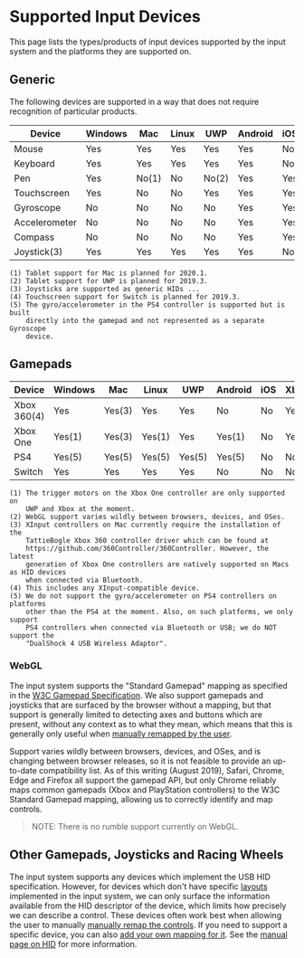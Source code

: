 # Supported Input Devices

This page lists the types/products of input devices supported by the input system and the platforms they are supported on.

## Generic

The following devices are supported in a way that does not require recognition of particular products.

|Device|Windows|Mac|Linux|UWP|Android|iOS|Xbox|PS4|Switch|WebGL|
|------|-------|---|-----|---|-------|---|----|---|------|-----|
|Mouse|Yes|Yes|Yes|Yes|Yes|No|Yes|Yes|No|Yes|
|Keyboard|Yes|Yes|Yes|Yes|Yes|No|Yes|Yes|No|Yes|
|Pen|Yes|No(1)|No|No(2)|Yes|Yes|No|No|No|No|
|Touchscreen|Yes|No|No|Yes|Yes|Yes|No|No|No(4)|No|
|Gyroscope|No|No|No|No|Yes|Yes|No|No(5)|No|No|
|Accelerometer|No|No|No|No|Yes|Yes|No|No(5)|No|No|
|Compass|No|No|No|No|Yes|Yes|No|No|No|No|
|Joystick(3)|Yes|Yes|Yes|Yes|Yes|No|No|No|No|Yes|

    (1) Tablet support for Mac is planned for 2020.1.
    (2) Tablet support for UWP is planned for 2019.3.
    (3) Joysticks are supported as generic HIDs ...
    (4) Touchscreen support for Switch is planned for 2019.3.
    (5) The gyro/accelerometer in the PS4 controller is supported but is built
        directly into the gamepad and not represented as a separate Gyroscope
        device.

## Gamepads

|Device|Windows|Mac|Linux|UWP|Android|iOS|Xbox|PS4|Switch|WebGL|
|------|-------|---|-----|---|-------|---|----|---|------|-----|
|Xbox 360(4)|Yes|Yes(3)|Yes|Yes|No|No|Yes|No|No|Sometimes(2)|
|Xbox One|Yes(1)|Yes(3)|Yes(1)|Yes|Yes(1)|No|Yes|No|No|Sometimes(2)|
|PS4|Yes(5)|Yes(5)|Yes(5)|Yes(5)|Yes(5)|No|No|Yes|No|Sometimes(2)|
|Switch|Yes|Yes|Yes|Yes|No|No|No|No|Yes|Sometimes(2)|

    (1) The trigger motors on the Xbox One controller are only supported on
        UWP and Xbox at the moment.
    (2) WebGL support varies wildly between browsers, devices, and OSes.
    (3) XInput controllers on Mac currently require the installation of the
        TattieBogle Xbox 360 controller driver which can be found at
        https://github.com/360Controller/360Controller. However, the latest
        generation of Xbox One controllers are natively supported on Macs as HID devices
        when connected via Bluetooth.
    (4) This includes any XInput-compatible device.
    (5) We do not support the gyro/accelerometer on PS4 controllers on platforms
        other than the PS4 at the moment. Also, on such platforms, we only support
        PS4 controllers when connected via Bluetooth or USB; we do NOT support the
        "DualShock 4 USB Wireless Adaptor".

### WebGL

The input system supports the "Standard Gamepad" mapping as specified in the [W3C Gamepad Specification](https://www.w3.org/TR/gamepad/#remapping). We also support gamepads and joysticks that are surfaced by the browser without a mapping, but that support is generally limited to detecting axes and buttons which are present, without any context as to what they mean, which means that this is generally only useful when [manually remapped by the user](HowDoI.md#-create-a-ui-to-rebind-input-in-my-game).

Support varies wildly between browsers, devices, and OSes, and is changing between browser releases, so it is not feasible to provide an up-to-date compatibility list. As of this writing (August 2019), Safari, Chrome, Edge and Firefox all support the gamepad API, but only Chrome reliably maps common gamepads (Xbox and PlayStation controllers) to the W3C Standard Gamepad mapping, allowing us to correctly identify and map controls.

>NOTE: There is no rumble support currently on WebGL.

## Other Gamepads, Joysticks and Racing Wheels

The input system supports any devices which implement the USB HID specification. However, for devices which don't have specific [layouts](Layouts.md) implemented in the input system, we can only surface the information available from the HID descriptor of the device, which limits how precisely we can describe a control. These devices often work best when allowing the user to manually [manually remap the controls](HowDoI.md#-create-a-ui-to-rebind-input-in-my-game). If you need to support a specific device, you can also [add your own mapping for it](HowDoI.md#-create-my-own-custom-devices). See the [manual page on HID](HID.md) for more information.

